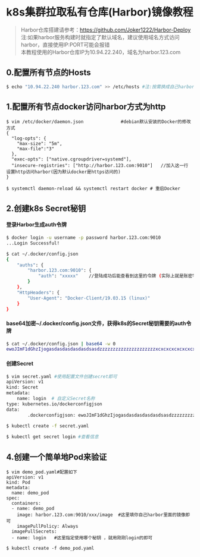 # k8s集群拉取私有仓库(Harbor)镜像教程
> Harbor仓库搭建请参考：https://github.com/Joker1222/Harbor-Deploy <br>
> 注:如果harbor服务构建时就指定了默认域名，建议使用域名方式访问harbor，直接使用IP:PORT可能会报错 <br>
> 本教程使用的Harbor仓库IP为10.94.22.240，域名为harbor.123.com

## 0.配置所有节点的Hosts
```bash
$ echo "10.94.22.240 harbor.123.com" >> /etc/hosts #注:按需换成自己harbor的IP地址
```
## 1.配置所有节点docker访问harbor方式为http 
```vim
$ vim /etc/docker/daemon.json              #debian默认安装的Docker的修改方式 
{
  "log-opts": {
    "max-size": "5m",
    "max-file":"3"
  },
  "exec-opts": ["native.cgroupdriver=systemd"],
  "insecure-registries": ["http://harbor.123.com:9010"]   //加入这一行 设置http访问harbor(因为默认docker是https访问的)
}

$ systemctl daemon-reload && systemctl restart docker # 重启Docker
```
## 2.创建k8s Secret秘钥
#### 登录Harbor生成auth令牌
```bash
$ docker login -u username -p password harbor.123.com:9010   
...Login Successful!

$ cat ~/.docker/config.json
{
	"auths": {
		"harbor.123.com:9010": {
			"auth": "xxxxx"    //登陆成功后能查看到这里的令牌 (实际上就是账密字符串进行了一次base64加密)
		}
	},
	"HttpHeaders": {
		"User-Agent": "Docker-Client/19.03.15 (linux)"
	}
}
```
#### base64加密~/.docker/config.json文件，获得k8s的Secret秘钥需要的auth令牌
```bash
$ cat ~/.docker/config.json | base64 -w 0 
ewoJImF1dGhzIjogasdasdasdasdasdsasdzzzzzzzzzzzzzzzzzzzzzxcxcxcxcxcxcxcxcxcQvasdasdadsa==
```

#### 创建Secret
```bash
$ vim secret.yaml #使用配置文件创建secret即可
apiVersion: v1
kind: Secret
metadata:
    name: login  # 自定义Secret名称
type: kubernetes.io/dockerconfigjson
data:
        .dockerconfigjson: ewoJImF1dGhzIjogasdasdasdasdasdsasdzzzzzzzzzzzzzzzzzzzzzxcxcxcxcxcxcxcxcxcQvasdasdadsa==  # 这里使用上面加密后的auth令牌
        
$ kubectl create -f secret.yaml

$ kubectl get secret login #查看信息
```

## 4.创建一个简单地Pod来验证
```vim
$ vim demo_pod.yaml#配置如下
apiVersion: v1
kind: Pod
metadata:
  name: demo_pod
spec:
  containers:
  - name: demo_pod
    image: harbor.123.com:9010/xxx/image  #这里填你自己harbor里面的镜像即可
    imagePullPolicy: Always
  imagePullSecrets:
  - name: login   #这里指定使用哪个秘钥 ，就用刚刚login的即可

$ kubectl create -f demo_pod.yaml

```
